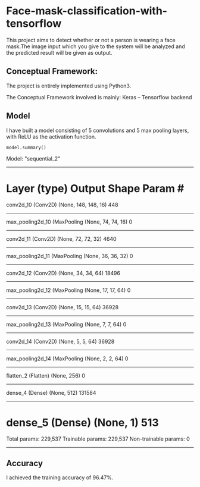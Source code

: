 # Face-mask-classification-with-tensorflow

This project aims to detect whether or not a person is wearing a face mask.The image input which you give to the system will be analyzed
and the predicted result will be given as output.

## Conceptual Framework:
The project is entirely implemented using Python3.

The Conceptual Framework involved is mainly:
Keras – Tensorflow backend

## Model
I have built a model consisting of 5 convolutions and 5 max pooling layers, with ReLU as the activation function.

```python
model.summary()
```
Model: "sequential_2"
_________________________________________________________________
Layer (type)                 Output Shape              Param #   
=================================================================
conv2d_10 (Conv2D)           (None, 148, 148, 16)      448       
_________________________________________________________________
max_pooling2d_10 (MaxPooling (None, 74, 74, 16)        0         
_________________________________________________________________
conv2d_11 (Conv2D)           (None, 72, 72, 32)        4640      
_________________________________________________________________
max_pooling2d_11 (MaxPooling (None, 36, 36, 32)        0         
_________________________________________________________________
conv2d_12 (Conv2D)           (None, 34, 34, 64)        18496     
_________________________________________________________________
max_pooling2d_12 (MaxPooling (None, 17, 17, 64)        0         
_________________________________________________________________
conv2d_13 (Conv2D)           (None, 15, 15, 64)        36928     
_________________________________________________________________
max_pooling2d_13 (MaxPooling (None, 7, 7, 64)          0         
_________________________________________________________________
conv2d_14 (Conv2D)           (None, 5, 5, 64)          36928     
_________________________________________________________________
max_pooling2d_14 (MaxPooling (None, 2, 2, 64)          0         
_________________________________________________________________
flatten_2 (Flatten)          (None, 256)               0         
_________________________________________________________________
dense_4 (Dense)              (None, 512)               131584    
_________________________________________________________________
dense_5 (Dense)              (None, 1)                 513       
=================================================================
Total params: 229,537
Trainable params: 229,537
Non-trainable params: 0
_________________________________________________________________

## Accuracy
I achieved the training accuracy of 96.47%.
